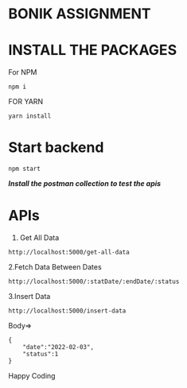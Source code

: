 # BONIK ASSIGNMENT

# INSTALL THE PACKAGES

For NPM

```
npm i
```

FOR YARN

```
yarn install
```

# Start backend

```
npm start

```

**_Install the postman collection to test the apis_**

# APIs

1. Get All Data

```
http://localhost:5000/get-all-data
```

2.Fetch Data Between Dates

```
http://localhost:5000/:statDate/:endDate/:status
```

3.Insert Data

```
http://localhost:5000/insert-data

```

Body=>

```
{
    "date":"2022-02-03",
    "status":1
}
```

Happy Coding
